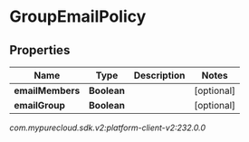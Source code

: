# GroupEmailPolicy


## Properties

| Name | Type | Description | Notes |
| ------------ | ------------- | ------------- | ------------- |
| **emailMembers** | **Boolean** |  |  [optional] |
| **emailGroup** | **Boolean** |  |  [optional] |




_com.mypurecloud.sdk.v2:platform-client-v2:232.0.0_

